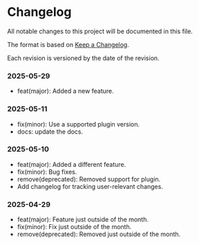 # Changelog

All notable changes to this project will be documented in this file.

The format is based on [Keep a Changelog](https://keepachangelog.com/en/1.1.0/).

Each revision is versioned by the date of the revision.

### 2025-05-29

- feat(major): Added a new feature.

### 2025-05-11

- fix(minor): Use a supported plugin version.
- docs: update the docs.

### 2025-05-10

- feat(major): Added a different feature.
- fix(minor): Bug fixes.
- remove(deprecated): Removed support for plugin.
- Add changelog for tracking user-relevant changes.

### 2025-04-29
- feat(major): Feature just outside of the month.
- fix(minor): Fix just outside of the month.
- remove(deprecated): Removed just outside of the month.
